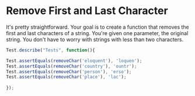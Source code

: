 # Remove First and Last Character



It's pretty straightforward. Your goal is to create a function that removes the first and last characters of a string. You're given one parameter, the original string. You don't have to worry with strings with less than two characters.



```javascript
Test.describe("Tests", function(){

Test.assertEquals(removeChar('eloquent'), 'loquen');
Test.assertEquals(removeChar('country'), 'ountr');
Test.assertEquals(removeChar('person'), 'erso');
Test.assertEquals(removeChar('place'), 'lac');
  
});
```

